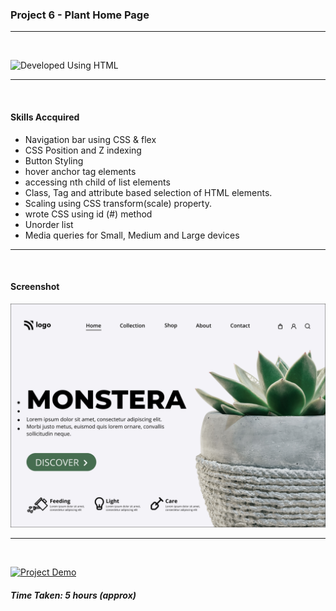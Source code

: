 ### Project 6 - Plant Home Page
---
<br>

![Developed Using HTML](https://img.shields.io/badge/Developed%20Using-HTML%20%26%20CSS-yellowgreen)

---
<br>

#### Skills Accquired
- Navigation bar using CSS & flex
- CSS Position and Z indexing
- Button Styling
- hover anchor tag elements
- accessing nth child of list elements
- Class, Tag and attribute based selection of HTML elements.
- Scaling using CSS transform(scale) property.
- wrote CSS using id (#) method
- Unorder list
- Media queries for Small, Medium and Large devices

---
<br>

#### Screenshot
![Project6](./6.png)

---
<br>

[![Project Demo](https://img.shields.io/badge/Project%20Demo-Click%20Here%20for%20%20Live%20Link-yellowgreen?style=flat-square&logo=Product%20Hunt)]()
##### Time Taken: 5 hours (approx)